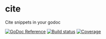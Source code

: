 # cite
Cite snippets in your godoc

[![GoDoc Reference](http://img.shields.io/badge/godoc-reference-5272B4.svg?style=flat-square)](http://godoc.org/github.com/mmcloughlin/cite)
[![Build status](https://img.shields.io/travis/mmcloughlin/cite.svg?style=flat-square)](https://travis-ci.org/mmcloughlin/cite)
[![Coverage](https://img.shields.io/coveralls/mmcloughlin/cite.svg?style=flat-square)](https://coveralls.io/r/mmcloughlin/cite)

